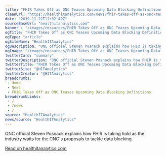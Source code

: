 ```yaml
--- 
title: "FHIR Takes Off as ONC Teases Upcoming Data Blocking Definitions"
cleanUrl: "https://healthitanalytics.com/news/fhir-takes-off-as-onc-teases-upcoming-data-blocking-definitions"
date: "2019-11-22T11:02:49Z"
sourceBaseUrl: "healthitanalytics.com"
banner : "/images/resources/FHIR Takes Off as ONC Teases Upcoming Data Blocking Definitions.png"
ogTitle: "FHIR Takes Off as ONC Teases Upcoming Data Blocking Definitions"
ogType: "article"
ogSiteName: "HealthITAnalytics"
ogDescription: "ONC official Steven Posnack explains how FHIR is taking hold as the industry waits for the ONC's proposals to tackle data blocking."
ogImage: "/images/resources/FHIR Takes Off as ONC Teases Upcoming Data Blocking Definitions.png"
twitterCard: "summary"
twitterDescription: "ONC official Steven Posnack explains how FHIR is taking hold as the industry waits for the ONC's proposals to tackle data blocking."
twitterTitle: "FHIR Takes Off as ONC Teases Upcoming Data Blocking Definitions"
twitterSite: "@HITAnalytics"
twitterCreator: "@HITAnalytics"
breadcrumbs:
 - Home
 - News
 - FHIR Takes Off as ONC Teases Upcoming Data Blocking Definitions
breadcrumbLinks:
 - / 
 - /news
 - / 
source: "HealthITAnalytics"
news/source: "HealthITAnalytics"
---
```

ONC official Steven Posnack explains how FHIR is taking hold as the industry waits for the ONC's proposals to tackle data blocking.  
  
[Read on healthitanalytics.com](https://healthitanalytics.com/news/fhir-takes-off-as-onc-teases-upcoming-data-blocking-definitions)
